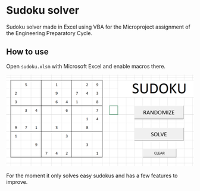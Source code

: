 # Sudoku solver

Sudoku solver made in Excel using VBA for the Microproject assignment of the Engineering Preparatory Cycle.

## How to use

Open `sudoku.xlsm` with Microsoft Excel and enable macros there.

![Sudoku solver](./images/example.png)

For the moment it only solves easy sudokus and has a few features to improve.
